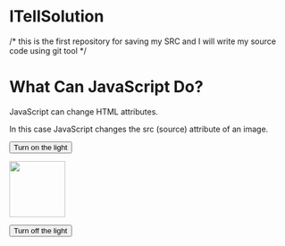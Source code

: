 # ITellSolution
/* this is the first repository for saving my SRC and I will write my source code using git tool */
<!DOCTYPE html>
<html>
<body>

<h1>What Can JavaScript Do?</h1>
<p>JavaScript can change HTML attributes.</p>

<p>In this case JavaScript changes the src (source) attribute of an image.</p>

<button onclick="document.getElementById('myImage').src='pic_bulbon.gif'">Turn on the light</button>

<img id="myImage" src="pic_bulboff.gif" style="width:100px">

<button onclick="document.getElementById('myImage').src='pic_bulboff.gif'">Turn off the light</button>

</body>
</html>
